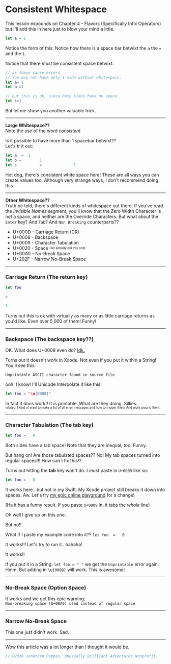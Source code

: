 # **Consistent Whitespace**

This lesson expounds on Chapter 4 - Flavors (Specifically Infix Operators) but I'll add this in here just to blow your mind a little.

```swift
let a = 1
```
Notice the form of this. Notice how there is a space bar betwixt the `a` the `=` and the `1`.

Notice that there *must* be consistent space betwixt.

```swift
// as these cause errors
// You may not have only 1 side without whitespace.
let a= 1
let b =1

// but this is ok, since both sides have no space.
let c=1
```

But let me show you another valuable trick.

---
**Large Whitespace??**<br>
Note the use of the word *consistent*

Is it possible to have more than 1 spacebar betwixt??<br>
Let's tr it out:

```swift
let a  =  1
let b =        1
let c          =              1
```

Hot dog, there's consistent white space here! These are all ways you can create values too. Although very strange ways, I don't recommend doing this.

---
**Other Whitespace??**<br>
Truth be told, there's different kinds of whitespace out there. If you've read the *Invisible Names* segment, you'll know that the Zero Width Character is not a space, and neither are the Override Characters. But what about the `Enter` key? And `Tab`? And `Non Breaking` counterparts??

- U+000D - Carriage Return (CR)
- U+0008 - Backspace
- U+0009 - Character Tabulation
- U+0020 - Space <sub><sup>(we already did this one)</sup></sub>
- U+00A0 - No-Break Space
- U+202F - Narrow No-Break Space

---
### **Carriage Return** (The return key)
```swift
let foo

=

5
```
Turns out this is ok with virtually as many or as little carriage returns as you'd like. Even over 5,000 of them! Funny!

---
### **Backspace** (The backspace key??)
OK. What does U+0008 even do? [Idk.](https://stackoverflow.com/questions/8540130/what-is-the-purpose-of-unicode-backspace-u0008)

Turns out it doesn't work in Xcode. Not even if you put it within a String! You'll see this:

`Unprintable ASCII character found in source file`

ooh. I know! I'll Unicode Interpolate it like this!

```swift
let foo = "\u{0008}"
```

In fact it *does* work!! It *is* printable. What are they doing. Sillies.<br><sup><sub>related: I kind of want to make a list of all error messages and how to trigger them. And work around them.</sub></sup>

---
### **Character Tabulation** (The tab key)

```swift
let foo =   0
```

Both sides have a tab space! Note that they are inequal, too. Funny.

But hang on! Are those tabulated spaces?? No! My tab spaces turned into regular spaces!!! How can I fix this!?

Turns out hitting the **tab** key won't do. I *must* paste in `U+0009` like so:

```swift
let foo	=	0
```

It works here.. but not in my Swift. My Xcode project still breaks it down into spaces. Aw. Let's try [my epic online playground](https://swift-playground.kishikawakatsumi.com/) for a change!

(Ha it has a funny result. If you paste `U+0009` in, it tabs the *whole* line)

Oh well I give up on this one.

But no!!

What if I paste my example code into it?? `let foo	=	0`

It works!!! Let's try to run it.. hahaha!

It works!!

If you put it in a String: `let foo = "	"` we get the `Unprintable` error again. Hmm. But adding in `\u{0009}` will work. This is awesome!

---
### **No-Break Space** (Option Space)
It works and we get this epic warning:<br>
`Non-breaking space (U+00A0) used instead of regular space`

---
### **Narrow No-Break Space**
This one just didn't work. Sad.

---
Wow this article was a lot longer than I thought it would be.

```swift
// ©2020 Jonathan Pappas, Unusually Brilliant Adventures Nonprofit.
```